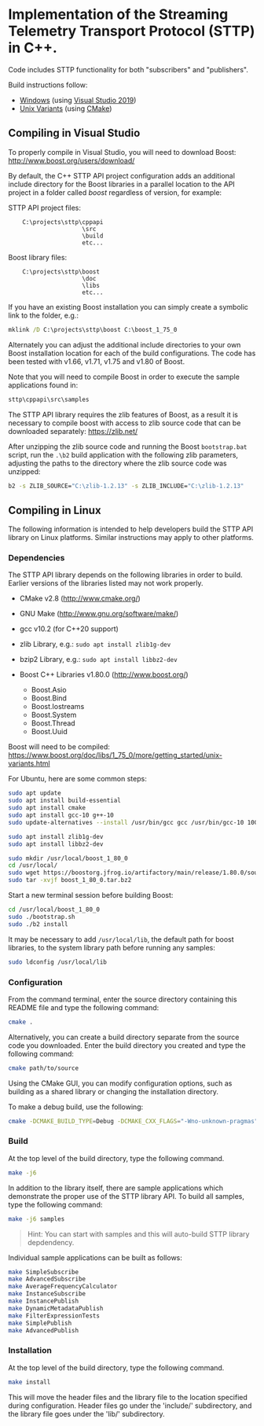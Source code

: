 # Implementation of the Streaming Telemetry Transport Protocol (STTP) in C++.

Code includes STTP functionality for both "subscribers" and "publishers".

Build instructions follow:

* [Windows](#compiling-in-visual-studio) (using [Visual Studio 2019](https://visualstudio.microsoft.com/vs/community/))
* [Unix Variants](#compiling-in-linux) (using [CMake](https://cmake.org/))

## Compiling in Visual Studio

To properly compile in Visual Studio, you will need to download Boost:
    http://www.boost.org/users/download/

By default, the C++ STTP API project configuration adds an additional include
directory for the Boost libraries in a parallel location to the API project in
a folder called _boost_ regardless of version, for example:

STTP API project files:
```
    C:\projects\sttp\cppapi
                     \src
                     \build
                     etc...
```
Boost library files:
```
    C:\projects\sttp\boost
                     \doc
                     \libs
                     etc...
```

If you have an existing Boost installation you can simply create a symbolic
link to the folder, e.g.:
```cmd
mklink /D C:\projects\sttp\boost C:\boost_1_75_0
```

Alternately you can adjust the additional include directories to your own
Boost installation location for each of the build configurations. The code
has been tested with v1.66, v1.71, v1.75 and v1.80 of Boost.

Note that you will need to compile Boost in order to execute the sample
applications found in:
```cmd
sttp\cppapi\src\samples
```

The STTP API library requires the zlib features of Boost, as a result it is necessary
to compile boost with access to zlib source code that can be downloaded separately:
https://zlib.net/

After unzipping the zlib source code and running the Boost `bootstrap.bat` script,
run  the `.\b2` build application with the following zlib parameters, adjusting
the paths to the directory where the zlib source code was unzipped:
```cmd
b2 -s ZLIB_SOURCE="C:\zlib-1.2.13" -s ZLIB_INCLUDE="C:\zlib-1.2.13"
```

## Compiling in Linux

The following information is intended to help developers build the STTP API
library on Linux platforms. Similar instructions may apply to other platforms.

### Dependencies

The STTP API library depends on the following libraries in order to build.
Earlier versions of the libraries listed may not work properly.

* CMake v2.8 (http://www.cmake.org/)

* GNU Make (http://www.gnu.org/software/make/)

* gcc v10.2 (for C++20 support)

* zlib Library, e.g.: `sudo apt install zlib1g-dev`

* bzip2 Library, e.g.: `sudo apt install libbz2-dev`

* Boost C++ Libraries v1.80.0 (http://www.boost.org/)
    - Boost.Asio
    - Boost.Bind
    - Boost.Iostreams
    - Boost.System
    - Boost.Thread
    - Boost.Uuid

Boost will need to be compiled:
https://www.boost.org/doc/libs/1_75_0/more/getting_started/unix-variants.html

For Ubuntu, here are some common steps:

```bash
sudo apt update
sudo apt install build-essential
sudo apt install cmake
sudo apt install gcc-10 g++-10
sudo update-alternatives --install /usr/bin/gcc gcc /usr/bin/gcc-10 100 --slave /usr/bin/g++ g++ /usr/bin/g++-10 --slave /usr/bin/gcov gcov /usr/bin/gcov-10

sudo apt install zlib1g-dev
sudo apt install libbz2-dev

sudo mkdir /usr/local/boost_1_80_0
cd /usr/local/
sudo wget https://boostorg.jfrog.io/artifactory/main/release/1.80.0/source/boost_1_80_0.tar.bz2
sudo tar -xvjf boost_1_80_0.tar.bz2
```

Start a new terminal session before building Boost:

```bash
cd /usr/local/boost_1_80_0
sudo ./bootstrap.sh
sudo ./b2 install
```

It may be necessary to add `/usr/local/lib`, the default path for boost libraries,
to the system library path before running any samples:

```bash
sudo ldconfig /usr/local/lib
```

### Configuration

From the command terminal, enter the source directory containing this
README file and type the following command:

```bash
cmake .
```

Alternatively, you can create a build directory separate from the
source code you downloaded. Enter the build directory you created
and type the following command:

```bash
cmake path/to/source
```

Using the CMake GUI, you can modify configuration options, such as
building as a shared library or changing the installation directory.

To make a debug build, use the following:

```bash
cmake -DCMAKE_BUILD_TYPE=Debug -DCMAKE_CXX_FLAGS="-Wno-unknown-pragmas"
```

### Build

At the top level of the build directory, type the following command.

```bash
make -j6
```

In addition to the library itself, there are sample applications which
demonstrate the proper use of the STTP library API. To build all samples,
type the following command:

```bash
make -j6 samples
```
> Hint: You can start with samples and this will auto-build STTP library depdendency.

Individual sample applications can be built as follows:

```bash
make SimpleSubscribe
make AdvancedSubscribe
make AverageFrequencyCalculator
make InstanceSubscribe
make InstancePublish
make DynamicMetadataPublish
make FilterExpressionTests
make SimplePublish
make AdvancedPublish
```

### Installation

At the top level of the build directory, type the following command.

```bash
make install
```

This will move the header files and the library file to the location
specified during configuration. Header files go under the 'include/'
subdirectory, and the library file goes under the 'lib/' subdirectory.

